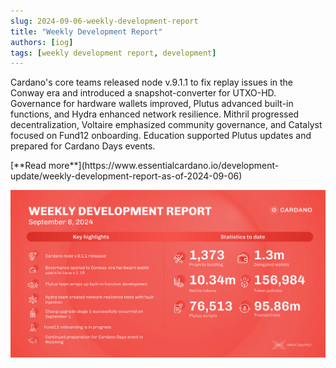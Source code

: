 ```yaml
---
slug: 2024-09-06-weekly-development-report
title: "Weekly Development Report"
authors: [iog]
tags: [weekly development report, development]
---
```


Cardano's core teams released node v.9.1.1 to fix replay issues in the Conway era and introduced a snapshot-converter for UTXO-HD. Governance for hardware wallets improved, Plutus advanced built-in functions, and Hydra enhanced network resilience. Mithril progressed decentralization, Voltaire emphasized community governance, and Catalyst focused on Fund12 onboarding. Education supported Plutus updates and prepared for Cardano Days events.

<div style={{ textAlign: 'right' }}>
 [**Read more**](https://www.essentialcardano.io/development-update/weekly-development-report-as-of-2024-09-06) 
</div>

 ![weekly development report](./banner.webp)

